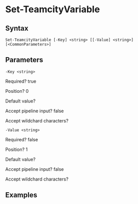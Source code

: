 

# Set-TeamcityVariable


## Syntax

    Set-TeamcityVariable [-Key] <string> [[-Value] <string>] [<CommonParameters>]



## Parameters

    
    -Key <string>

Required?  true

Position? 0

Default value? 

Accept pipeline input? false

Accept wildchard characters? 
    
    
    -Value <string>

Required?  false

Position? 1

Default value? 

Accept pipeline input? false

Accept wildchard characters? 
    

## Examples



